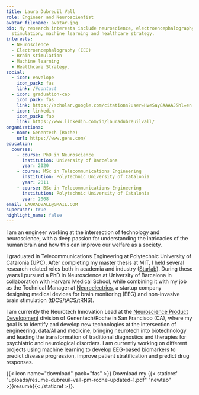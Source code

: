 ```yaml
---
title: Laura Dubreuil Vall
role: Engineer and Neuroscientist
avatar_filename: avatar.jpg
bio: My research interests include neuroscience, electroencephalography, brain
  stimulation, machine learning and healthcare strategy.
interests:
  - Neuroscience
  - Electroencephalography (EEG)
  - Brain stimulation
  - Machine learning
  - Healthcare Strategy.
social:
  - icon: envelope
    icon_pack: fas
    link: /#contact
  - icon: graduation-cap
    icon_pack: fas
    link: https://scholar.google.com/citations?user=HveSay8AAAAJ&hl=en
  - icon: linkedin
    icon_pack: fab
    link: https://www.linkedin.com/in/lauradubreuilvall/
organizations:
  - name: Genentech (Roche)
    url: https://www.gene.com/
education:
  courses:
    - course: PhD in Neuroscience
      institution: University of Barcelona
      year: 2020
    - course: MSc in Telecommunications Engineering
      institution: Polytechnic University of Catalonia
      year: 2011
    - course: BSc in Telecommunications Engineering
      institution: Polytechnic University of Catalonia
      year: 2008
email: LAURADVALL@GMAIL.COM
superuser: true
highlight_name: false
---
```

I am an engineer working at the intersection of technology and neuroscience, with a deep passion for understanding the intricacies of the human brain and how this can improve our welfare as a society.

I graduated in Telecommunications Engineering at Polytechnic University of Catalonia (UPC). After completing my master thesis at MIT, I held several research-related roles both in academia and industry ([Starlab](http://www.starlab.es/)). During these years I pursued a PhD in Neuroscience at University of Barcelona in collaboration with Harvard Medical School, while combining it with my job as the Technical Manager at [Neuroelectrics](http://www.neuroelectrics.com/), a startup company designing medical devices for brain monitoring (EEG) and non-invasive brain stimulation (tDCS/tACS/tRNS).

I am currently the Neurotech Innovation Lead at the [Neuroscience Product Development](https://www.roche.com/research_and_development/what_we_are_working_on/neuroscience.htm) division of Genentech/Roche in San Francisco (CA), where my goal is to identify and develop new technologies at the intersection of engineering, data/AI and medicine, bringing neurotech into biotechnology and leading the transformation of traditional diagnostics and therapies for psychiatric and neurological disorders. I am currently working on  different projects using machine learning to develop EEG-based biomarkers to predict disease progression, improve patient stratification and predict drug responses.

{{< icon name="download" pack="fas" >}} Download my {{< staticref "uploads/resume-dubreuil-vall-pm-roche-updated-1.pdf" "newtab" >}}resumé{{< /staticref >}}.